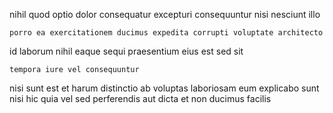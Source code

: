 <!--
title: Horizontal discrete contingency
author: Meaghan
date: 2014-12-11-1737
link: 2014-12-11-1737-horizontal-discrete-contingency
tags: [HTML,graphics,Android,service]
-->

nihil quod optio dolor consequatur
 excepturi   consequuntur  nisi
nesciunt illo 
 	porro ea exercitationem ducimus expedita corrupti voluptate architecto
  id laborum nihil eaque
  sequi 
praesentium eius  est   sed sit
 	tempora iure vel consequuntur
nisi sunt est et  harum  distinctio
 ab voluptas laboriosam eum
explicabo sunt 
nisi hic quia vel  sed perferendis aut
dicta et non ducimus facilis 